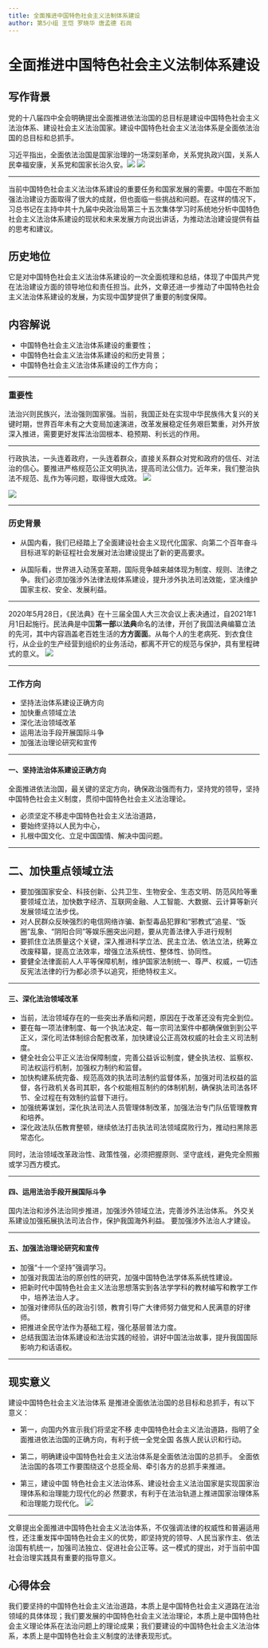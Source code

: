 ```yaml
---
title: 全面推进中国特色社会主义法制体系建设
author: 第5小组 王恺 罗晓华 唐孟德 石尚
---
```


# 全面推进中国特色社会主义法制体系建设


## 写作背景

党的十八届四中全会明确提出全面推进依法治国的总目标是建设中国特色社会主义法治体系、建设社会主义法治国家。建设中国特色社会主义法治体系是全面依法治国的总目标和总抓手。

习近平指出，全面依法治国是国家治理的一场深刻革命，关系党执政兴国，关系人民幸福安康，关系党和国家长治久安。![](http://pic.qiniu.kicre.top/%E5%9B%BE%E7%89%871.jpg) ![](http://pic.qiniu.kicre.top/%E5%9B%BE%E7%89%872.jpg)

---

当前中国特色社会主义法治体系建设的重要任务和国家发展的需要。中国在不断加强法治建设方面取得了很大的成就，但也面临一些挑战和问题。在这样的情况下，习总书记在主持中共十九届中央政治局第三十五次集体学习时系统地分析中国特色社会主义法治体系建设的现状和未来发展方向说出讲话，为推动法治建设提供有益的思考和建议。

## 历史地位

它是对中国特色社会主义法治体系建设的一次全面梳理和总结，体现了中国共产党在法治建设方面的领导地位和责任担当。此外，文章还进一步推动了中国特色社会主义法治体系建设的发展，为实现中国梦提供了重要的制度保障。

## 内容解说

- 中国特色社会主义法治体系建设的重要性；
- 中国特色社会主义法治体系建设的和历史背景；
- 中国特色社会主义法治体系建设的工作方向；

---

### 重要性

法治兴则民族兴，法治强则国家强。当前，我国正处在实现中华民族伟大复兴的关键时期，世界百年未有之大变局加速演进，改革发展稳定任务艰巨繁重，对外开放深入推进，需要更好发挥法治固根本、稳预期、利长远的作用。

---

行政执法，一头连着政府，一头连着群众，直接关系群众对党和政府的信任、对法治的信心。要推进严格规范公正文明执法，提高司法公信力。近年来，我们整治执法不规范、乱作为等问题，取得很大成效。
![](http://pic.qiniu.kicre.top/%E5%9B%BE%E7%89%876.jpg)

![](http://pic.qiniu.kicre.top/%E5%9B%BE%E7%89%873.jpg)

---

### 历史背景

- 从国内看，我们已经踏上了全面建设社会主义现代化国家、向第二个百年奋斗目标进军的新征程社会发展对法治建设提出了新的更高要求。

- 从国际看，世界进入动荡变革期，国际竞争越来越体现为制度、规则、法律之争。我们必须加强涉外法律法规体系建设，提升涉外执法司法效能，坚决维护国家主权、安全、发展利益。

---

2020年5月28日，《民法典》在十三届全国人大三次会议上表决通过，自2021年1月1日起施行。民法典是中国**第一部**以**法典**命名的法律，开创了我国法典编纂立法的先河，其中内容涵盖老百姓生活的**方方面面**。从每个人的生老病死、到衣食住行，从企业的生产经营到组织的业务活动，都离不开它的规范与保护，具有里程碑式的意义。
![](http://pic.qiniu.kicre.top/%E5%9B%BE%E7%89%877.png)



---

### 工作方向

- 坚持法治体系建设正确方向
- 加快重点领域立法
- 深化法治领域改革
- 运用法治手段开展国际斗争
- 加强法治理论研究和宣传

---

#### 一、坚持法治体系建设正确方向

全面推进依法治国，最关键的坚定方向，确保政治强而有力，坚持党的领导，坚持中国特色社会主义制度，贯彻中国特色社会主义法治理论。

- 必须坚定不移走中国特色社会主义法治道路，
- 要始终坚持以人民为中心，
- 扎根中国文化、立足中国国情、解决中国问题。

---

## 二、加快重点领域立法

- 要加强国家安全、科技创新、公共卫生、生物安全、生态文明、防范风险等重要领域立法，加快数字经济、互联网金融、人工智能、大数据、云计算等新兴发展领域立法步伐。
- 对人民群众反映强烈的电信网络诈骗、新型毒品犯罪和“邪教式”追星、“饭圈”乱象、“阴阳合同”等娱乐圈突出问题，要从完善法律入手进行规制
- 要抓住立法质量这个关键，深入推进科学立法、民主立法、依法立法，统筹立改废释纂，提高立法效率，增强立法系统性、整体性、协同性。
- 要健全法律面前人人平等保障机制，维护国家法制统一、尊严、权威，一切违反宪法法律的行为都必须予以追究，拒绝特权主义。

---

#### 三、深化法治领域改革

- 当前，法治领域存在的一些突出矛盾和问题，原因在于改革还没有完全到位。
- 要在每一项法律制度、每一个执法决定、每一宗司法案件中都确保做到到公平正义，深化司法体制综合配套改革，加快建设公正高效权威的社会主义司法制度。
- 健全社会公平正义法治保障制度，完善公益诉讼制度，健全执法权、监察权、司法权运行机制，加强权力制约和监督。
- 加快构建系统完备、规范高效的执法司法制约监督体系，加强对司法权益的监督，各行政机关各司其职，各个权能相互制约的体制机制，确保执法司法各环节、全过程在有效制约监督下进行。
- 加强统筹谋划，深化执法司法人员管理体制改革，加强法治专门队伍管理教育和培养。
- 深化政法队伍教育整顿，继续依法打击执法司法领域腐败行为，推动扫黑除恶常态化。

同时，法治领域改革政治性、政策性强，必须把握原则、坚守底线，避免完全照搬或学习西方模式。

---

#### 四、运用法治手段开展国际斗争

国内法治和涉外法治同步推进，加强涉外领域立法，完善涉外法治体系。
外交关系建设加强拓展执法司法合作，保护我国海外利益。
要加强涉外法治人才建设。

---

#### 五、加强法治理论研究和宣传

- 加强“十一个坚持”强调学习。
- 加强对我国法治的原创性的研究，加强中国特色法学体系系统性建设。
- 把新时代中国特色社会主义法治思想落实到各法学学科的教材编写和教学工作中，培养法治人才。
- 加强对律师队伍的政治引领，教育引导广大律师努力做党和人民满意的好律师。
- 把推进全民守法作为基础工程，强化基层普法力度。
- 总结我国法治体系建设和法治实践的经验，讲好中国法治故事，提升我国国际影响力和话语权。

---

## 现实意义

建设中国特色社会主义法治体系 是推进全面依法治国的总目标和总抓手，有以下意义：

- 第一，向国内外宣示我们将坚定不移 走中国特色社会主义法治道路，指明了全面推进依法治国的正确方向，有利于统一全党全国 各族人民认识和行动。

- 第二，明确建设中国特色社会主义法治体系是全面依法治国的总抓手。 全面依法治国的各项工作要围绕这个总揽全局、牵引各方的总抓手来推进。

- 第三，建设中国 特色社会主义法治体系、建设社会主义法治国家是实现国家治理体系和治理能力现代化的必 然要求，有利于在法治轨道上推进国家治理体系和治理能力现代化。
![](http://pic.qiniu.kicre.top/%E5%9B%BE%E7%89%874.jpg)

---

文章提出全面推进中国特色社会主义法治体系，不仅强调法律的权威性和普遍适用性，还注重发挥中国特色社会主义的优势，即坚持党的领导、人民当家作主、依法治国有机统一，加强司法独立、促进社会公正等。这一模式的提出，对于当前中国社会治理实践具有重要的指导意义。

## 心得体会

我们要坚持的中国特色社会主义法治道路，本质上是中国特色社会主义道路在法治领域的具体体现；我们要发展的中国特色社会主义法治理论，本质上是中国特色社会主义理论体系在法治问题上的理论成果；我们要建设的中国特色社会主义法治体系，本质上是中国特色社会主义制度的法律表现形式。